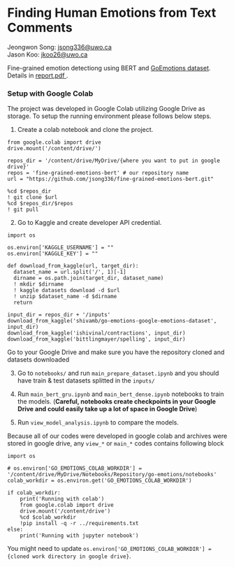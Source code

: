 # Finding Human Emotions from Text Comments

Jeongwon Song: jsong336@uwo.ca <br/>
Jason Koo: jkoo26@uwo.ca <br/>

Fine-grained emotion detectiong using BERT and <a href="https://arxiv.org/abs/2005.00547">GoEmotions dataset</a>. Details in <a href="/report.pdf" target="_blank" > report.pdf </a>.

### Setup with Google Colab

The project was developed in Google Colab utilizing Google Drive as storage. To setup the running environment please follows below steps. 

1. Create a colab notebook and clone the project. 

```python3
from google.colab import drive
drive.mount('/content/drive/')

repos_dir = '/content/drive/MyDrive/{where you want to put in google drive}'
repos = 'fine-grained-emotions-bert' # our repository name
url = "https://github.com/jsong336/fine-grained-emotions-bert.git"

%cd $repos_dir
! git clone $url
%cd $repos_dir/$repos
! git pull 
```
2. Go to Kaggle and create developer API credential. 
```python3
import os

os.environ['KAGGLE_USERNAME'] = ""
os.environ['KAGGLE_KEY'] = ""

def download_from_kaggle(url, target_dir):
  dataset_name = url.split('/', 1)[-1]
  dirname = os.path.join(target_dir, dataset_name)
  ! mkdir $dirname
  ! kaggle datasets download -d $url
  ! unzip $dataset_name -d $dirname
  return 
  
input_dir = repos_dir + '/inputs'
download_from_kaggle('shivamb/go-emotions-google-emotions-dataset', input_dir)
download_from_kaggle('ishivinal/contractions', input_dir)
download_from_kaggle('bittlingmayer/spelling', input_dir)
```

Go to your Google Drive and make sure you have the repository cloned and datasets downloaded

3. Go to `notebooks/` and run `main_prepare_dataset.ipynb` and you should have train & test datasets splitted in the `inputs/`

4. Run `main_bert_gru.ipynb` and `main_bert_dense.ipynb` notebooks to train the models. (**Careful, notebooks create checkpoints in your Google Drive and could easily take up a lot of space in Google Drive**)

5. Run `view_model_analysis.ipynb` to compare the models. 

Because all of our codes were developed in google colab and archives were stored in google drive, any `view_*` or `main_*` codes contains following block

```python3
import os 

# os.environ['GO_EMOTIONS_COLAB_WORKDIR'] = '/content/drive/MyDrive/Notebooks/Repository/go-emotions/notebooks'
colab_workdir = os.environ.get('GO_EMOTIONS_COLAB_WORKDIR')

if colab_workdir:
    print('Running with colab')
    from google.colab import drive
    drive.mount('/content/drive')
    %cd $colab_workdir
    !pip install -q -r ../requirements.txt
else:
    print('Running with jupyter notebook')
```
You might need to update `os.environ['GO_EMOTIONS_COLAB_WORKDIR'] = {cloned work directory in google drive}`.
